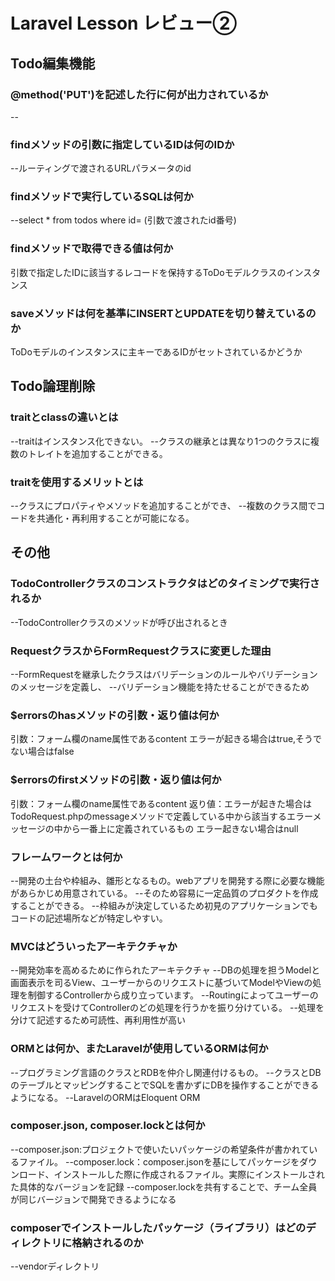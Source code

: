 # Laravel Lesson レビュー②

## Todo編集機能

### @method('PUT')を記述した行に何が出力されているか
--<input type="hidden" name="_method" value="put">

### findメソッドの引数に指定しているIDは何のIDか
--ルーティングで渡されるURLパラメータのid

### findメソッドで実行しているSQLは何か
--select * from todos where id= (引数で渡されたid番号)

### findメソッドで取得できる値は何か
引数で指定したIDに該当するレコードを保持するToDoモデルクラスのインスタンス
### saveメソッドは何を基準にINSERTとUPDATEを切り替えているのか
ToDoモデルのインスタンスに主キーであるIDがセットされているかどうか

## Todo論理削除

### traitとclassの違いとは
--traitはインスタンス化できない。
--クラスの継承とは異なり1つのクラスに複数のトレイトを追加することができる。

### traitを使用するメリットとは
--クラスにプロパティやメソッドを追加することができ、
--複数のクラス間でコードを共通化・再利用することが可能になる。

## その他

### TodoControllerクラスのコンストラクタはどのタイミングで実行されるか
--TodoControllerクラスのメソッドが呼び出されるとき

### RequestクラスからFormRequestクラスに変更した理由
--FormRequestを継承したクラスはバリデーションのルールやバリデーションのメッセージを定義し、
--バリデーション機能を持たせることができるため

### $errorsのhasメソッドの引数・返り値は何か
引数：フォーム欄のname属性であるcontent
エラーが起きる場合はtrue,そうでない場合はfalse

### $errorsのfirstメソッドの引数・返り値は何か
引数：フォーム欄のname属性であるcontent
返り値：エラーが起きた場合はTodoRequest.phpのmessageメソッドで定義している中から該当するエラーメッセージの中から一番上に定義されているもの
エラー起きない場合はnull

### フレームワークとは何か
--開発の土台や枠組み、雛形となるもの。webアプリを開発する際に必要な機能があらかじめ用意されている。
--そのため容易に一定品質のプロダクトを作成することができる。
--枠組みが決定しているため初見のアプリケーションでもコードの記述場所などが特定しやすい。

### MVCはどういったアーキテクチャか
--開発効率を高めるために作られたアーキテクチャ
--DBの処理を担うModelと画面表示を司るView、ユーザーからのリクエストに基づいてModelやViewの処理を制御するControllerから成り立っています。
--Routingによってユーザーのリクエストを受けてControllerのどの処理を行うかを振り分けている。
--処理を分けて記述するため可読性、再利用性が高い

### ORMとは何か、またLaravelが使用しているORMは何か
--プログラミング言語のクラスとRDBを仲介し関連付けるもの。
--クラスとDBのテーブルとマッピングすることでSQLを書かずにDBを操作することができるようになる。
--LaravelのORMはEloquent ORM

### composer.json, composer.lockとは何か
--composer.json:プロジェクトで使いたいパッケージの希望条件が書かれているファイル。
--composer.lock：composer.jsonを基にしてパッケージをダウンロード、インストールした際に作成されるファイル。実際にインストールされた具体的なバージョンを記録
--composer.lockを共有することで、チーム全員が同じバージョンで開発できるようになる
### composerでインストールしたパッケージ（ライブラリ）はどのディレクトリに格納されるのか
--vendorディレクトリ